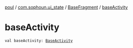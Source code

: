 [poul](../../index.md) / [com.sophoun.ui_state](../index.md) / [BaseFragment](index.md) / [baseActivity](./base-activity.md)

# baseActivity

`val baseActivity: `[`BaseActivity`](../-base-activity/index.md)